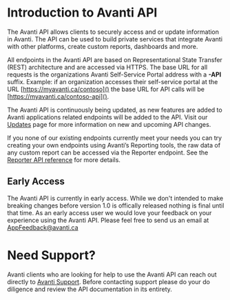 # Introduction to Avanti API

The Avanti API allows clients to securely access and or update information in Avanti. The API can be used to build private services that integrate Avanti with other platforms, create custom reports, dashboards and more.

All endpoints in the Avanti API are based on Representational State Transfer (REST) architecture and are accessed via HTTPS. The base URL for all requests is the organizations Avanti Self-Service Portal address with a **-API** suffix. Example: if an organization accesses their self-service portal at the URL [https://myavanti.ca/contoso]() the base URL for API calls will be [https://myavanti.ca/contoso-api]().

The Avanti API is continuously being updated, as new features are added to Avanti applications related endpoints will be added to the API. Visit our [Updates](/updates) page for more information on new and upcoming API changes.

If you none of our existing endpoints currently meet your needs you can try creating your own endpoints using Avanti’s Reporting tools, the raw data of any custom report can be accessed via the Reporter endpoint. See the [Reporter API reference](/reporter/get-report-data) for more details.

## Early Access

The Avanti API is currently in early access. While we don't intended to make breaking changes before version 1.0 is offically released nothing is final until that time. As an early access user we would love your feedback on your experience using the Avanti API. Please feel free to send us an email at [AppFeedback@avanti.ca](mailto:appfeedback@avanti.ca)

# Need Support?

Avanti clients who are looking for help to use the Avanti API can reach out directly to [Avanti Support](mailto:support@avanti.ca). Before contacting support please do your do diligence and review the API documentation in its entirety.
